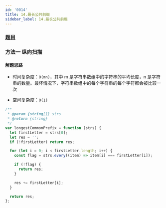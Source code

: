 ```yaml
---
id: '0014'
title: 14.最长公共前缀
sidebar_label: 14.最长公共前缀
---
```


### [题目](https://leetcode-cn.com/problems/longest-common-prefix/)

### 方法一 纵向扫描

#### 解题思路

- 时间复杂度：`O(mn)`，其中 m 是字符串数组中的字符串的平均长度，n 是字符串的数量。最坏情况下，字符串数组中的每个字符串的每个字符都会被比较一次

- 空间复杂度：`O(1)`

```js
/**
 * @param {string[]} strs
 * @return {string}
 */
var longestCommonPrefix = function (strs) {
  let firstLetter = strs[0];
  let res = '';
  if (!firstLetter) return res;

  for (let i = 0; i < firstLetter.length; i++) {
    const flag = strs.every((item) => item[i] === firstLetter[i]);

    if (!flag) {
      return res;
    }

    res += firstLetter[i];
  }

  return res;
};
```
